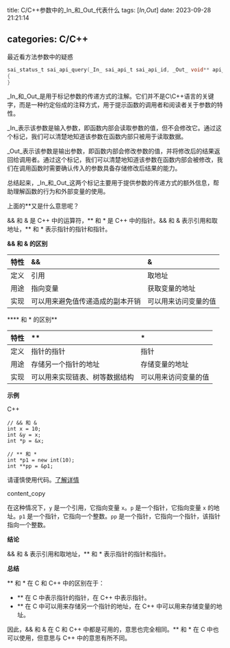 title: C/C++参数中的_In_和_Out_代表什么
tags: [_In_,_Out_]
date: 2023-09-28 21:21:14

categories: C/C++
---

最近看方法参数中的疑惑

```c
sai_status_t sai_api_query(_In_ sai_api_t sai_api_id, _Out_ void** api_method_table)
{
}
```

\_In\_和\_Out\_是用于标记参数的传递方式的注解。它们并不是C\C++语言的关键字，而是一种约定俗成的注释方式，用于提示函数的调用者和阅读者关于参数的特性。

 

\_In\_表示该参数是输入参数，即函数内部会读取参数的值，但不会修改它。通过这个标记，我们可以清楚地知道该参数在函数内部只被用于读取数据。

 

\_Out\_表示该参数是输出参数，即函数内部会修改参数的值，并将修改后的结果返回给调用者。通过这个标记，我们可以清楚地知道该参数在函数内部会被修改，我们在调用函数时需要确认传入的参数具备存储修改后结果的能力。

<!-- more -->

总结起来，\_In\_和\_Out\_这两个标记主要用于提供参数的传递方式的额外信息，帮助理解函数的行为和外部变量的使用。



上面的**又是什么意思呢？


&& 和 & 是 C++ 中的运算符，** 和 * 是 C++ 中的指针。&& 和 & 表示引用和取地址，** 和 * 表示指针的指针和指针。

**&& 和 & 的区别**

| 特性 | &&                               | &                    |
| :--- | :------------------------------- | :------------------- |
| 定义 | 引用                             | 取地址               |
| 用途 | 指向变量                         | 获取变量的地址       |
| 实现 | 可以用来避免值传递造成的副本开销 | 可以用来访问变量的值 |


**** 和 * 的区别**

| 特性 | **                             | *                    |
| :--- | :----------------------------- | :------------------- |
| 定义 | 指针的指针                     | 指针                 |
| 用途 | 存储另一个指针的地址           | 存储变量的地址       |
| 实现 | 可以用来实现链表、树等数据结构 | 可以用来访问变量的值 |


**示例**

C++

```
// && 和 &
int x = 10;
int &y = x;
int *p = &x;

// ** 和 *
int *p1 = new int(10);
int **pp = &p1;
```

请谨慎使用代码。[了解详情](https://bard.google.com/faq#coding)

content_copy

在这种情况下，`y` 是一个引用，它指向变量 `x`。`p` 是一个指针，它指向变量 `x` 的地址。`p1` 是一个指针，它指向一个整数。`pp` 是一个指针，它指向一个指针，该指针指向一个整数。

**结论**

&& 和 & 表示引用和取地址，** 和 * 表示指针的指针和指针。



**总结**

** 和 * 在 C 和 C++ 中的区别在于：

- ** 在 C 中表示指针的指针，在 C++ 中表示指针。
- ** 在 C 中可以用来存储另一个指针的地址，在 C++ 中可以用来存储变量的地址。

因此，&& 和 & 在 C 和 C++ 中都是可用的，意思也完全相同。** 和 * 在 C 中也可以使用，但意思与 C++ 中的意思有所不同。
